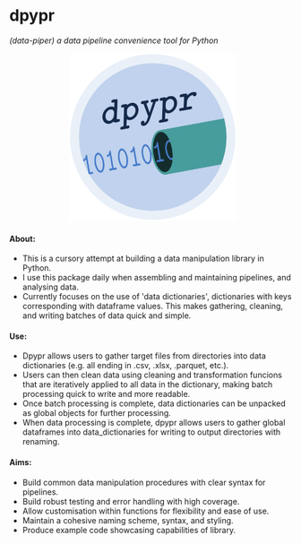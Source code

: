 # **dpypr**
*(data-piper) a data pipeline convenience tool for Python*

<p align = "center">
  <img src = "logo/dpypr_logo.png" alt = "image" width = "300" height = "300">
</p>

#### About:
- This is a cursory attempt at building a data manipulation library in Python.
- I use this package daily when assembling and maintaining pipelines, and 
analysing data.
- Currently focuses on the use of 'data dictionaries', dictionaries with keys
corresponding with dataframe values. This makes gathering, cleaning, and
writing batches of data quick and simple.

#### Use:
- Dpypr allows users to gather target files from directories into data 
dictionaries (e.g. all ending in .csv, .xlsx, .parquet, etc.).
- Users can then clean data using cleaning and transformation funcions that are
iteratively applied to all data in the dictionary, making batch processing
quick to write and more readable.
- Once batch processing is complete, data dictionaries can be unpacked as
global objects for further processing.
- When data processing is complete, dpypr allows users to gather global
dataframes into data_dictionaries for writing to output directories with
renaming.

#### Aims:
- Build common data manipulation procedures with clear syntax for pipelines.
- Build robust testing and error handling with high coverage.
- Allow customisation within functions for flexibility and ease of use.
- Maintain a cohesive naming scheme, syntax, and styling.
- Produce example code showcasing capabilities of library.